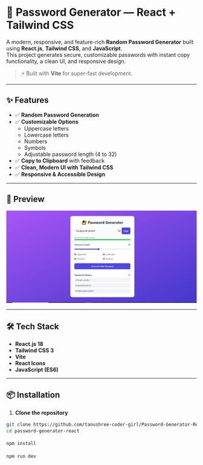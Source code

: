 # 🔐 Password Generator — React + Tailwind CSS

A modern, responsive, and feature-rich **Random Password Generator** built using **React.js**, **Tailwind CSS**, and **JavaScript**.  
This project generates secure, customizable passwords with instant copy functionality, a clean UI, and responsive design.

> ⚡ Built with **Vite** for super-fast development.

---

## ✨ Features

- ✅ **Random Password Generation**
- ✅ **Customizable Options**
  - Uppercase letters
  - Lowercase letters
  - Numbers
  - Symbols
  - Adjustable password length (4 to 32)
- ✅ **Copy to Clipboard** with feedback
- ✅ **Clean, Modern UI with Tailwind CSS**
- ✅ **Responsive & Accessible Design**

---

## 📸 Preview

![Password Generator Screenshot](./screenshot.png)

---

## 🛠️ Tech Stack

- **React.js 18**
- **Tailwind CSS 3**
- **Vite**
- **React Icons**
- **JavaScript (ES6)**

---

## 📦 Installation

1. **Clone the repository**

```bash
git clone https://github.com/tanushree-coder-girl/Password-Generator-React.git
cd password-generator-react

npm install

npm run dev
```
